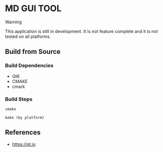 # MD GUI TOOL

> [!WARNING]
> This application is still in development.
It is not feature complete and it is not tested on all platforms. 


## Build from Source

### Build Dependencies

- Qt6
- CMAKE
- cmark

### Build Steps
```
cmake
```
```
make (by platform)
```


## References

- https://qt.io

